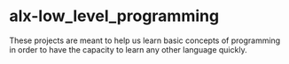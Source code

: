 # alx-low_level_programming
These projects are meant to help us learn basic concepts of programming in order to have the capacity to learn any other language quickly.
